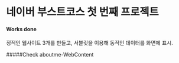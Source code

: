 # 네이버 부스트코스 첫 번째 프로젝트
#### Works done
정적인 웹사이트 3개를 만들고, 
서블릿을 이용해 동적인 데이터를 화면에 표시.  

#####Check aboutme-WebContent
